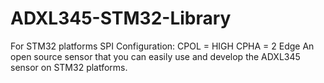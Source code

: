 # ADXL345-STM32-Library
For STM32 platforms
SPI Configuration: 
CPOL = HIGH
CPHA = 2 Edge
An open source sensor that you can easily use and develop the ADXL345 sensor on STM32 platforms.
